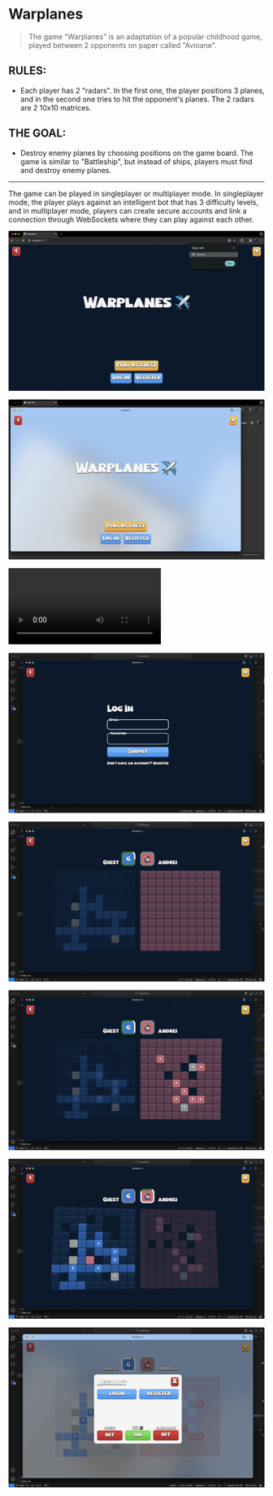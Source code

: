# Warplanes

> The game "Warplanes" is an adaptation of a popular childhood game, played between 2 opponents on paper called "Avioane".

## RULES:
- Each player has 2 "radars". In the first one, the player positions 3 planes, and in the second one tries to hit the opponent's planes. The 2 radars are 2 10x10 matrices.

## THE GOAL:
- Destroy enemy planes by choosing positions on the game board. The game is similar to "Battleship", but instead of ships, players must find and destroy enemy planes.

___

The game can be played in singleplayer or multiplayer mode. In singleplayer mode, the player plays against an intelligent bot that has 3 difficulty levels, and in multiplayer mode, players can create secure accounts and link a connection through WebSockets where they can play against each other.


![in-browser](./screenshots/in-browser.png)

![light-mode](./screenshots/light-mode.png)

![recording](./screenshots/pwa-recording.mov)

![log-in](./screenshots/log-in.png)

![game-1](./screenshots/game-1.png)

![game-2](./screenshots/game-2.png)

![game-3](./screenshots/game-3.png)

![menu](./screenshots/menu.png)
